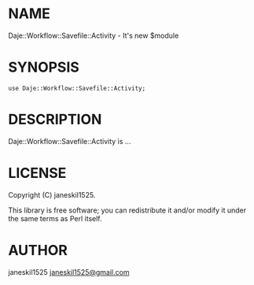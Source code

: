 
# NAME

Daje::Workflow::Savefile::Activity - It's new $module

# SYNOPSIS

    use Daje::Workflow::Savefile::Activity;

# DESCRIPTION

Daje::Workflow::Savefile::Activity is ...

# LICENSE

Copyright (C) janeskil1525.

This library is free software; you can redistribute it and/or modify
it under the same terms as Perl itself.

# AUTHOR

janeskil1525 <janeskil1525@gmail.com>
